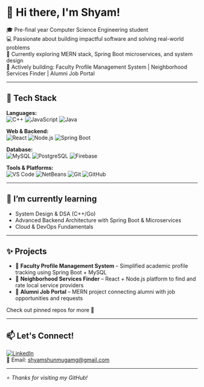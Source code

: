 # 👋 Hi there, I'm Shyam!

🎓 Pre-final year Computer Science Engineering student  
💻 Passionate about building impactful software and solving real-world problems  
🚀 Currently exploring MERN stack, Spring Boot microservices, and system design  
📌 Actively building: Faculty Profile Management System | Neighborhood Services Finder | Alumni Job Portal

---

## 🧰 Tech Stack

**Languages:**  
![C++](https://img.shields.io/badge/C++-00599C?style=flat&logo=cplusplus&logoColor=white)
![JavaScript](https://img.shields.io/badge/JavaScript-F7DF1E?style=flat&logo=javascript&logoColor=black)
![Java](https://img.shields.io/badge/Java-ED8B00?style=flat&logo=java&logoColor=white)

**Web & Backend:**  
![React](https://img.shields.io/badge/React-20232A?style=flat&logo=react&logoColor=61DAFB)
![Node.js](https://img.shields.io/badge/Node.js-339933?style=flat&logo=nodedotjs&logoColor=white)
![Spring Boot](https://img.shields.io/badge/Spring_Boot-6DB33F?style=flat&logo=spring-boot&logoColor=white)

**Database:**  
![MySQL](https://img.shields.io/badge/MySQL-4479A1?style=flat&logo=mysql&logoColor=white)
![PostgreSQL](https://img.shields.io/badge/PostgreSQL-336791?style=flat&logo=postgresql&logoColor=white)
![Firebase](https://img.shields.io/badge/Firebase-FFCA28?style=flat&logo=firebase&logoColor=black)

**Tools & Platforms:**  
![VS Code](https://img.shields.io/badge/VS_Code-007ACC?style=flat&logo=visual-studio-code&logoColor=white)
![NetBeans](https://img.shields.io/badge/NetBeans-1B6AC6?style=flat&logo=apache-netbeans-ide&logoColor=white)
![Git](https://img.shields.io/badge/Git-F05032?style=flat&logo=git&logoColor=white)
![GitHub](https://img.shields.io/badge/GitHub-181717?style=flat&logo=github&logoColor=white)

---

## 🌱 I’m currently learning

- System Design & DSA (C++/Go)
- Advanced Backend Architecture with Spring Boot & Microservices
- Cloud & DevOps Fundamentals

---

## ✨ Projects

- 🔹 **Faculty Profile Management System** – Simplified academic profile tracking using Spring Boot + MySQL  
- 🔹 **Neighborhood Services Finder** – React + Node.js platform to find and rate local service providers  
- 🔹 **Alumni Job Portal** – MERN project connecting alumni with job opportunities and requests  

Check out pinned repos for more 🚀

---

## 📫 Let's Connect!

[![LinkedIn](https://img.shields.io/badge/LinkedIn-0A66C2?style=flat&logo=linkedin&logoColor=white)](https://www.linkedin.com/in/your-link/)  
📧 Email: shyamshunmugamg@gmail.com

---

⭐️ *Thanks for visiting my GitHub!*

